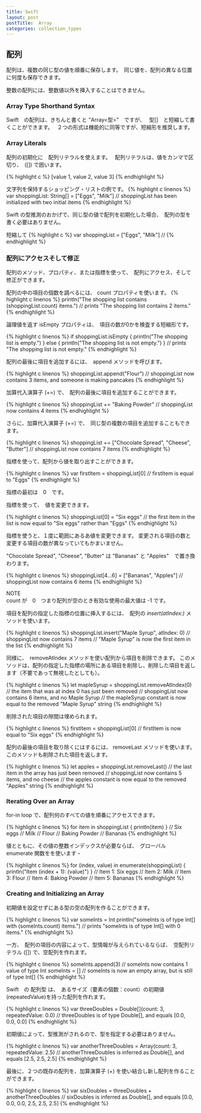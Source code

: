 ```yaml
---
title: Swift
layout: post
postTitle:  Array
categories: collection_types
---
```


## 配列

配列は、複数の同じ型の値を順番に保存します。　同じ値を、配列の異なる位置に何度も保存できます。

整数の配列には、整数値以外を挿入することはできません。

### Array Type Shorthand Syntax

Swift　の配列は、きちんと書くと "Array<型>"　ですが、　
型[]　と短縮して書くことができます。　
２つの形式は機能的に同等ですが、短縮形を推奨します。


### Array Literals

配列の初期化に　配列リテラルを使えます。　
配列リテラルは、値をカンマで区切り、　([]) で囲います。

{% highlight c %}
[value 1, value 2, value 3]
{% endhighlight %}


文字列を保持するショッピング・リストの例です。
{% highlight c linenos %}
var shoppingList: String[] = ["Eggs", "Milk"]
// shoppingList has been initialized with two initial items
{% endhighlight %}

Swift の型推測のおかげで、同じ型の値で配列を初期化した場合、　配列の型を書く必要はありません。

短縮して
{% highlight c %}
var shoppingList = ["Eggs", "Milk"]
//
{% endhighlight %}

<h3>配列にアクセスそして修正</h3>

配列のメソッド、プロパティ、または指標を使って、　配列にアクセス、そして修正ができます。

配列の中の項目の個数を調べるには、 count プロパティを使います。
{% highlight c linenos %}
println("The shopping list contains \(shoppingList.count) items.")
// prints "The shopping list contains 2 items."
{% endhighlight %}

論理値を返す isEmpty プロパティは、　項目の数が0かを検査する短縮形です。

{% highlight c linenos %}
if shoppingList.isEmpty {
    println("The shopping list is empty.")
} else {
    println("The shopping list is not empty.")
}
// prints "The shopping list is not empty."
{% endhighlight %}

配列の最後に項目を追加するには、　append メソッドを呼びます。 

{% highlight c linenos %}
shoppingList.append("Flour")
// shoppingList now contains 3 items, and someone is making pancakes
{% endhighlight %}

加算代入演算子 (+=) で、　配列の最後に項目を追加することができます。　

{% highlight c linenos %}
shoppingList += "Baking Powder"
// shoppingList now contains 4 items
{% endhighlight %}

さらに、加算代入演算子 (+=) で、　同じ型の複数の項目を追加することもできます。

{% highlight c linenos %}
shoppingList += ["Chocolate Spread", "Cheese", "Butter"]
// shoppingList now contains 7 items
{% endhighlight %}

指標を使って、配列から値を取り出すことができます。

{% highlight c linenos %}
var firstItem = shoppingList[0]
// firstItem is equal to "Eggs"
{% endhighlight %}


指標の最初は　0　です。

指標を使って、　値を変更できます。

{% highlight c linenos %}
shoppingList[0] = "Six eggs"
// the first item in the list is now equal to "Six eggs" rather than "Eggs"
{% endhighlight %}

指標を使うと、１度に範囲にあるあ値を変更できます。
変更される項目の数と変更する項目の数が異なっていてもかまいません。

"Chocolate Spread", "Cheese", "Butter" は "Bananas" と "Apples"　で置き換わります。

{% highlight c linenos %}
shoppingList[4...6] = ["Bananas", "Apples"]
// shoppingList now contains 6 items
{% endhighlight %}

<div class="panel">
	<div class="panel-header">NOTE</div>
	<div class="panel-body">
		count が　0　つまり配列が空のとき有効な使用の最大値は -1 です。
	</div>
</div>

項目を配列の指定した指標の位置に挿入するには、　配列の _insert(atIndex:)_ メソッドを使います。

{% highlight c linenos %}
shoppingList.insert("Maple Syrup", atIndex: 0)
// shoppingList now contains 7 items
// "Maple Syrup" is now the first item in the list
{% endhighlight %}

同様に、　removeAtIndex メソッドを使い配列から項目を削除できます。
このメソッドは、配列の指定した指標の場所にある項目を削除し、削除した項目を返します（不要であって無視したとしても）。

{% highlight c linenos %}
let mapleSyrup = shoppingList.removeAtIndex(0)
// the item that was at index 0 has just been removed
// shoppingList now contains 6 items, and no Maple Syrup
// the mapleSyrup constant is now equal to the removed "Maple Syrup" string
{% endhighlight %}

削除された項目の隙間は埋められます。

{% highlight c linenos %}
firstItem = shoppingList[0]
// firstItem is now equal to "Six eggs"
{% endhighlight %}

配列の最後の項目を取り除くにはするには、 removeLast メソッドを使います。
このメソッドも削除された項目を返します。

{% highlight c linenos %}
let apples = shoppingList.removeLast()
// the last item in the array has just been removed
// shoppingList now contains 5 items, and no cheese
// the apples constant is now equal to the removed "Apples" string
{% endhighlight %}

### Iterating Over an Array

for-in loop で、配列何のすべての値を順番にアクセスできます。

{% highlight c linenos %}
for item in shoppingList {
    println(item)
}
// Six eggs
// Milk
// Flour
// Baking Powder
// Bananas
{% endhighlight %}

値とともに、その値の整数インデックスが必要ならば、　グローバル　enumerate 関数をを使います・　

{% highlight c linenos %}
for (index, value) in enumerate(shoppingList) {
    println("Item \(index + 1): \(value)")
}
// Item 1: Six eggs
// Item 2: Milk
// Item 3: Flour
// Item 4: Baking Powder
// Item 5: Bananas
{% endhighlight %}

### Creating and Initializing an Array

初期値を設定せずにある型の空の配列を作ることができます。

{% highlight c linenos %}
var someInts = Int[]()
println("someInts is of type Int[] with \(someInts.count) items.")
// prints "someInts is of type Int[] with 0 items."
{% endhighlight %}

一方、　配列の項目の内容によって、型情報が与えられているならば、　空配列リテラル ([]) で、空配列を作れます。

{% highlight c linenos %}
someInts.append(3)
// someInts now contains 1 value of type Int
someInts = []
// someInts is now an empty array, but is still of type Int[]
{% endhighlight %}

Swift　の 配列型 は、　あるサイズ（要素の個数：count）の初期値(repeatedValue)を持った配列を作れます。

{% highlight c linenos %}
var threeDoubles = Double[](count: 3, repeatedValue: 0.0)
// threeDoubles is of type Double[], and equals [0.0, 0.0, 0.0]
{% endhighlight %}

初期値によって、型推測がされるので、型を指定する必要はありません。

{% highlight c linenos %}
var anotherThreeDoubles = Array(count: 3, repeatedValue: 2.5)
// anotherThreeDoubles is inferred as Double[], and equals [2.5, 2.5, 2.5]
{% endhighlight %}

最後に、２つの既存の配列を、加算演算子 (+) を使い結合し新し配列を作ることができます。

{% highlight c linenos %}
var sixDoubles = threeDoubles + anotherThreeDoubles
// sixDoubles is inferred as Double[], and equals [0.0, 0.0, 0.0, 2.5, 2.5, 2.5]
{% endhighlight %}

